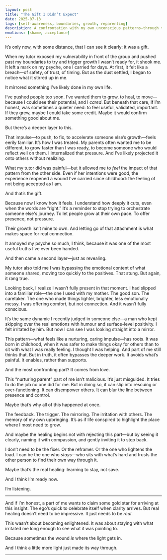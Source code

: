 ```yaml
---
layout: post
title: "The Gift I Didn’t Expect"
date: 2025-07-13
tags: [self-awareness, boundaries, growth, reparenting]
description: A confrontation with my own unconscious patterns—through the mirror of a tutor—became one of the most challenging and valuable lessons I’ve received.
emotions: [shame, acceptance]
---
```


It’s only now, with some distance, that I can see it clearly: it was a gift.

When my tutor exposed my vulnerability in front of the group and pushed past my boundaries to try and trigger growth I wasn’t ready for, it shook me. It left a mark on my psyche, one I carried for days. At first, it felt like a breach—of safety, of trust, of timing. But as the dust settled, I began to notice what it stirred up in me.

It mirrored something I’ve likely done in my own life.

I’ve pushed people too soon. I’ve wanted them to grow, to heal, to move—because I could see their potential, and I *cared*. But beneath that care, if I’m honest, was sometimes a quieter need: to feel useful, validated, important. If they grew, maybe I could take some credit. Maybe it would confirm something good about me.

But there’s a deeper layer to this.

That impulse—to push, to fix, to accelerate someone else’s growth—feels eerily familiar. It’s how I was treated. My parents often wanted me to be different, to grow faster than I was ready, to become someone who would reflect well on them. I internalized that pressure. And I’ve likely projected it onto others without realizing.

What my tutor did was painful—but it allowed me to *feel* the impact of that pattern from the other side. Even if her intentions were good, the experience reopened a wound I’ve carried since childhood: the feeling of not being accepted as I am.

And that’s the gift.

Because now I know how it feels. I understand how deeply it cuts, even when the words are “right.” It’s a reminder to stop trying to orchestrate someone else's journey. To let people grow at their own pace. To offer presence, not pressure.

Their growth isn’t mine to own. And letting go of that attachment is what makes space for real connection.

It annoyed my psyche so much, I think, because it was one of the most useful truths I’ve ever been handed.

And then came a second layer—just as revealing.

My tutor also told me I was bypassing the emotional content of what someone shared, moving too quickly to the positives. That stung. But again, it rang true.

Looking back, I realize I wasn’t fully present in that moment. I had slipped into a familiar role—the one I used with my mother. The good son. The caretaker. The one who made things lighter, brighter, less emotionally messy. I was offering comfort, but not connection. And it wasn’t fully conscious.

It’s the same dynamic I recently judged in someone else—a man who kept skipping over the real emotions with humour and surface-level positivity. I felt irritated by him. But now I can see I was looking straight into a mirror.

This pattern—what feels like a nurturing, caring impulse—has roots. It was born in childhood, when it was safer to make things okay for others than to sit with what I was really feeling. I thought I was helping. And part of me still thinks that. But in truth, it often bypasses the deeper work. It avoids what’s painful. It enables, rather than supports.

And the most confronting part? It comes from love.

This “nurturing parent” part of me isn’t malicious. It’s just misguided. It tries to do the job no one did for me. But in doing so, it can slip into rescuing or over-functioning. It can disempower others. It can blur the line between presence and control.

Maybe that’s why all of this happened at once.

The feedback. The trigger. The mirroring. The irritation with others. The memory of my own upbringing. It’s as if life conspired to highlight the place where I most need to grow.

And maybe the healing begins not with rejecting this part—but by seeing it clearly, naming it with compassion, and gently inviting it to step back.

I don’t need to be the fixer. Or the reframer. Or the one who lightens the load. I can be the one who *stays*—who sits with what’s hard and trusts the other person to find their own way through it.

Maybe that’s the real healing: learning to stay, not save.

And I think I’m ready now.

I’m listening.

---

And if I’m honest, a part of me wants to claim some gold star for arriving at this insight. The ego’s quick to celebrate itself when clarity arrives. But real healing doesn’t need to be impressive. It just needs to be *real*.

This wasn’t about becoming enlightened. It was about staying with what irritated me long enough to see what it was pointing to.

Because sometimes the wound *is* where the light gets in.

And I think a little more light just made its way through.


---